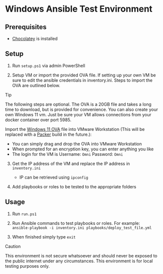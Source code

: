 # Windows Ansible Test Environment

## Prerequisites

- [Chocolatey](https://chocolatey.org/install) is installed

## Setup

1. Run `setup.ps1` via admin PowerShell

2. Setup VM or import the provided OVA file. If setting up your own VM be sure to edit the ansible credentials in inventory.ini. Steps to import the OVA are outlined below.
> [!TIP]
>The following steps are optional. The OVA is a 20GB file and takes a long time to download, but is provided for convenience. You can also create your own Windows 11 vm. Just be sure your VM allows connections from your docker container over port 5985.

Import the [Windows 11 OVA]() file into VMware Workstation (This will be replaced with a [Packer](https://www.packer.io/) build in the future.):
   - You can simply drag and drop the OVA into VMware Workstation
   - When prompted for an encryption key, you can enter anything you like
   - The login for the VM is Username: `Omni` Password: `Omni`

3. Get the IP address of the VM and replace the IP address in `inventory.ini`
    - IP can be retrieved using ```ipconfig```

4. Add playbooks or roles to be tested to the appropriate folders

## Usage

1. Run `run.ps1`

2. Run Ansible commands to test playbooks or roles. For example:
   ```ansible-playbook -i inventory.ini playbooks/deploy_test_file.yml```

3. When finished simply type ```exit```
> [!CAUTION]
>This environment is not secure whatsoever and should never be exposed to the public internet under any circumstances. This environment is for local testing purposes only.
